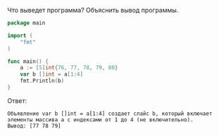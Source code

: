 Что выведет программа? Объяснить вывод программы.

```go
package main

import (
    "fmt"
)

func main() {
    a := [5]int{76, 77, 78, 79, 80}
    var b []int = a[1:4]
    fmt.Println(b)
}
```

Ответ:
```
Объявление var b []int = a[1:4] создает слайс b, который включает элементы массива a с индексами от 1 до 4 (не включительно). 
Вывод: [77 78 79]
```
